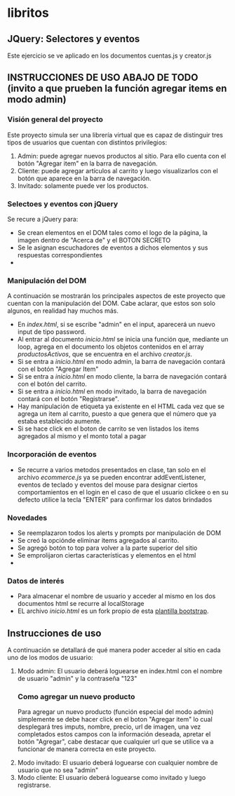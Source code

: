 # libritos

<section class="consigna">
<h2>JQuery: Selectores y eventos</h2>

<p>Este ejercicio se ve aplicado en los documentos cuentas.js y creator.js</p>

<h1>INSTRUCCIONES DE USO ABAJO DE TODO (invito a que prueben la función agregar items en modo admin)</h1>

</section>


<section class="trabajo">
	<h3>Visión general del proyecto</h3>
	<p>Este proyecto simula ser una librería virtual que es capaz de distinguir tres tipos de usuarios que cuentan con distintos privilegios:</p>
	<ol>
		<li>Admin: puede agregar nuevos productos al sitio. Para ello cuenta con el botón "Agregar item" en la barra de navegación.</li>
		<li>Cliente: puede agregar artículos al carrito y luego visualizarlos con el botón que aparece en la barra de navegación.</li>
		<li>Invitado: solamente puede ver los productos.</li>
</ol>

</section>

<section class="selectores_eventos">
	<h3>Selectoes y eventos con jQuery</h3>
	<p>Se recure a jQuery para:</p>
		<ul>
			<li>Se crean elementos en el DOM tales como el logo de la página, la imagen dentro de "Acerca de" y el BOTON SECRETO</li>
			<li>Se le asignan escuchadores de eventos a dichos elementos y sus respuestas correspondientes</li>
			<li></li>
		</ul>



</section>

</section class="DOM">
	<h3>Manipulación del DOM</h3>
	<p>A continuación se mostrarán los principales aspectos de este proyecto que cuentan con la manipulación del DOM. Cabe aclarar, que estos son solo algunos, en realidad hay muchos más.</p>

<ul>
	<li>En <i>index.html</i>, si se escribe "admin" en el input, aparecerá un nuevo input de tipo password.</li>
	<li>Al entrar al documento <i>inicio.html</i> se inicia una función que, mediante un loop, agrega en el documento los objetos contenidos en el array <i>productosActivos</i>, que se encuentra en el archivo <i>creator.js</i>.</li>
	<li>Si se entra a <i>inicio.html</i> en modo admin, la barra de navegación contará con el botón "Agregar Item"</li> 
	<li>Si se entra a <i>inicio.html</i> en modo cliente, la barra de navegación contará con el botón del carrito.</li> 
	<li>Si se entra a <i>inicio.html</i> en modo invitado, la barra de navegación contará con el botón "Registrarse".</li>
	<li>Hay manipulación de etiqueta ya existente en el HTML cada vez que se agrega un item al carrito, puesto a que genera que el número que ya estaba establecido aumente.</li>
	<li>Si se hace click en el boton de carrito se ven listados los items agregados al mismo y el monto total a pagar</li>

</ul>

</section>

</section class="Eventos">
<h3>Incorporación de eventos</h3>

<ul>
	<li>Se recurre a varios metodos presentados en clase, tan solo en el archivo <i>ecommerce.js</i> ya se pueden encontrar addEventListener, eventos de teclado y eventos del mouse para designar ciertos comportamientos en el login en el caso de que el usuario clickee o en su defecto utilice la tecla "ENTER" para confirmar los datos brindados </li>
</ul>

</section>

<section>
	<h3>Novedades</h3>
	<ul>
		<li>Se reemplazaron todos los alerts y prompts por manipulación de DOM</li>
		<li>Se creó la opciónde eliminar items agregados al carrito.</li>
		<li>Se agregó botón to top para volver a la parte superior del sitio</li>
		<li>Se emprolijaron ciertas características y elementos en el html</li>
		<li></li>
	</ul>
</section>


<section class="extra">
	<h3>Datos de interés</h3>
	<ul>
		<li>Para almacenar el nombre de usuario y acceder al mismo en los dos documentos html se recurre al localStorage</li>
		<li>EL archivo <i>inicio.html</i> es un fork propio de esta <a href="https://startbootstrap.com/template/shop-homepage">plantilla bootstrap</a>.
</section>

<section id="instrucciones" class="instrucciones">
<h2>Instrucciones de uso</h2>
<p>A continuación se detallará de qué manera poder acceder al sitio en cada uno de los modos de usuario:</p>
<ol><li>Modo admin: El usuario deberá loguearse en index.html con el nombre de usuario "admin" y la contraseña "123"</li>
	<h3>Como agregar un nuevo producto</h3>
	<p>Para agregar un nuevo producto (función especial del modo admin) simplemente se debe hacer click en el boton "Agregar item" lo cual desplegará tres imputs, nombre, precio, url de imagen, una vez completados estos campos con la información deseada, apretar el botón "Agregar", cabe destacar que cualquier url que se utilice va a funcionar de manera correcta en este proyecto.</p>
	<li>Modo invitado: El usuario deberá loguearse con cualquier nombre de usuario que no sea "admin"</li>
	<li>Modo cliente: El usuario deberá loguearse como invitado y luego registrarse.</li>
</section>



